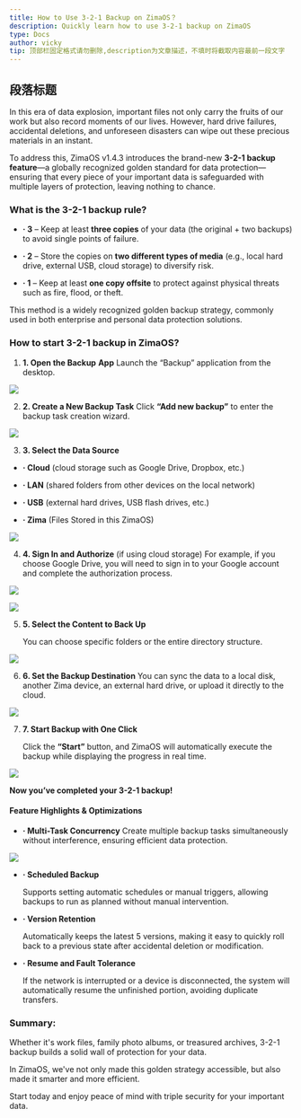 ```yaml
---
title: How to Use 3-2-1 Backup on ZimaOS？
description: Quickly learn how to use 3-2-1 backup on ZimaOS
type: Docs
author: vicky
tip: 顶部栏固定格式请勿删除,description为文章描述，不填时将截取内容最前一段文字
---
```

## 段落标题

In this era of data explosion, important files not only carry the fruits of our work but also record moments of our lives. However, hard drive failures, accidental deletions, and unforeseen disasters can wipe out these precious materials in an instant.



To address this, ZimaOS v1.4.3 introduces the brand-new **3-2-1 backup feature**—a globally recognized golden standard for data protection—ensuring that every piece of your important data is safeguarded with multiple layers of protection, leaving nothing to chance.


  

### **What is the 3-2-1 backup rule?**

*   **· 3** – Keep at least **three copies** of your data (the original + two backups) to avoid single points of failure.
    
*   **· 2** – Store the copies on **two different types of media** (e.g., local hard drive, external USB, cloud storage) to diversify risk.
    
*   **· 1** – Keep at least **one copy offsite** to protect against physical threats such as fire, flood, or theft.
    

This method is a widely recognized golden backup strategy, commonly used in both enterprise and personal data protection solutions.

  

### **How to** **start** **3-2-1 backup in ZimaOS?**

1.  **1. Open the Backup** **App** Launch the “Backup” application from the desktop.
    

![](https://manage.icewhale.io/api/static/docs/1755069939384_copyImage.png)

2.  **2. Create a New Backup Task** Click **“Add new backup”** to enter the backup task creation wizard.
    

![](https://manage.icewhale.io/api/static/docs/1755069940811_copyImage.png)

3.  **3. Select the Data Source**
    

*   **· Cloud** (cloud storage such as Google Drive, Dropbox, etc.)
    
*   **· LAN** (shared folders from other devices on the local network)
    
*   **·  USB** (external hard drives, USB flash drives, etc.)
    
*   **·  Zima** (Files Stored in this ZimaOS)
    

![](https://manage.icewhale.io/api/static/docs/1755069942195_copyImage.png)

4.  **4. Sign In and Authorize** (if using cloud storage)
   For example, if you choose Google Drive, you will need to sign in to your Google account and complete the authorization process.
    

![](https://manage.icewhale.io/api/static/docs/1755069943543_copyImage.png)

  

![](https://manage.icewhale.io/api/static/docs/1755069944297_copyImage.png)

  

5.  **5. Select the Content to Back Up**
    

     You can choose specific folders or the entire directory structure.

![](https://manage.icewhale.io/api/static/docs/1755069945701_copyImage.png)

  

6.  **6. Set the Backup Destination** 
You can sync the data to a local disk, another Zima device, an external hard drive, or upload it directly to the cloud.
    

![](https://manage.icewhale.io/api/static/docs/1755069947027_copyImage.png)

7.  **7. Start Backup with One Click**
    

     Click the **“Start”** button, and ZimaOS will automatically execute the backup while displaying the progress in real time.

![](https://manage.icewhale.io/api/static/docs/1755069948294_copyImage.png)

  

**Now you’ve completed your 3-2-1 backup!**

  

#### Feature Highlights & Optimizations

*   **· Multi-Task Concurrency** 
Create multiple backup tasks simultaneously without interference, ensuring efficient data protection.
    

![](https://manage.icewhale.io/api/static/docs/1755069949757_copyImage.png)

*   **· Scheduled Backup**
    

      Supports setting automatic schedules or manual triggers, allowing backups to run as planned without manual intervention.

  

*   **· Version Retention**
    

     Automatically keeps the latest 5 versions, making it easy to quickly roll back to a previous state after accidental deletion or modification.

  

*   **· Resume and Fault Tolerance**
    

    If the network is interrupted or a device is disconnected, the system will automatically resume the unfinished portion, avoiding duplicate transfers.

  

### **Summary:**

Whether it's work files, family photo albums, or treasured archives, 3-2-1 backup builds a solid wall of protection for your data.

In ZimaOS, we've not only made this golden strategy accessible, but also made it smarter and more efficient.

Start today and enjoy peace of mind with triple security for your important data.